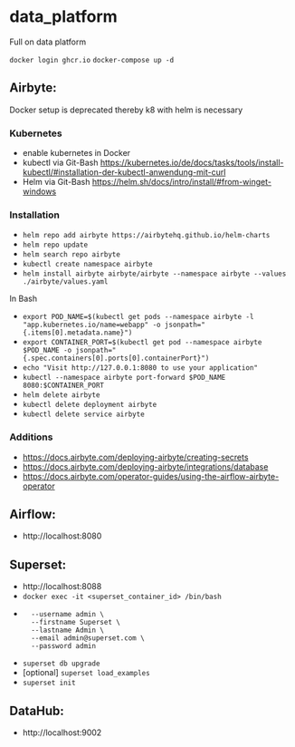 # data_platform
Full on data platform

`docker login ghcr.io`
`docker-compose up -d`

## Airbyte: 
Docker setup is deprecated thereby k8 with helm is necessary
### Kubernetes
- enable kubernetes in Docker
- kubectl via Git-Bash https://kubernetes.io/de/docs/tasks/tools/install-kubectl/#installation-der-kubectl-anwendung-mit-curl
- Helm via Git-Bash https://helm.sh/docs/intro/install/#from-winget-windows
### Installation
- `helm repo add airbyte https://airbytehq.github.io/helm-charts`
- `helm repo update`
- `helm search repo airbyte`
- `kubectl create namespace airbyte`
- `helm install airbyte airbyte/airbyte --namespace airbyte --values ./airbyte/values.yaml`

In Bash
- `export POD_NAME=$(kubectl get pods --namespace airbyte -l "app.kubernetes.io/name=webapp" -o jsonpath="{.items[0].metadata.name}")`
- `export CONTAINER_PORT=$(kubectl get pod --namespace airbyte $POD_NAME -o jsonpath="{.spec.containers[0].ports[0].containerPort}")`
- `echo "Visit http://127.0.0.1:8080 to use your application"`
- `kubectl --namespace airbyte port-forward $POD_NAME 8080:$CONTAINER_PORT`
- `helm delete airbyte`
- `kubectl delete deployment airbyte`
- `kubectl delete service airbyte`


### Additions
- https://docs.airbyte.com/deploying-airbyte/creating-secrets
- https://docs.airbyte.com/deploying-airbyte/integrations/database
- https://docs.airbyte.com/operator-guides/using-the-airflow-airbyte-operator

## Airflow: 
- http://localhost:8080

## Superset: 
- http://localhost:8088
- `docker exec -it <superset_container_id> /bin/bash`
- ```superset fab create-admin \
    --username admin \
    --firstname Superset \
    --lastname Admin \
    --email admin@superset.com \
    --password admin
  ```
- `superset db upgrade`
- [optional] `superset load_examples`
- `superset init`



## DataHub: 
- http://localhost:9002
